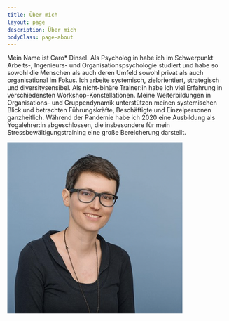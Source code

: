 ```yaml
---
title: Über mich
layout: page
description: Über mich
bodyClass: page-about
---
```


Mein Name ist Caro* Dinsel. Als Psycholog:in habe ich im Schwerpunkt Arbeits-, Ingenieurs- und Organisationspsychologie studiert und habe so sowohl die Menschen als auch deren Umfeld sowohl privat als auch organisational im Fokus. Ich arbeite systemisch, zielorientiert, strategisch und diversitysensibel. Als nicht-binäre Trainer:in habe ich viel Erfahrung in verschiedensten Workshop-Konstellationen.
Meine Weiterbildungen in Organisations- und Gruppendynamik unterstützen meinen systemischen Blick und betrachten Führungskräfte, Beschäftigte und Einzelpersonen ganzheitlich.
Während der Pandemie habe ich 2020 eine Ausbildung als Yogalehrer:in abgeschlossen, die insbesondere für mein Stressbewältigungstraining eine große Bereicherung darstellt.  


<img src="/images/profilbild.png" alt="drawing" width="400"/>
